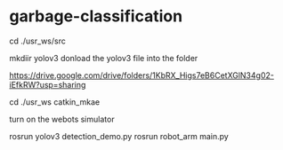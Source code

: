 # garbage-classification

cd ./usr_ws/src

mkdiir yolov3
donload the yolov3 file into the folder

https://drive.google.com/drive/folders/1KbRX_Higs7eB6CetXGlN34g02-iEfkRW?usp=sharing

cd ./usr_ws
catkin_mkae

turn on the webots simulator

rosrun yolov3 detection_demo.py
rosrun robot_arm main.py
